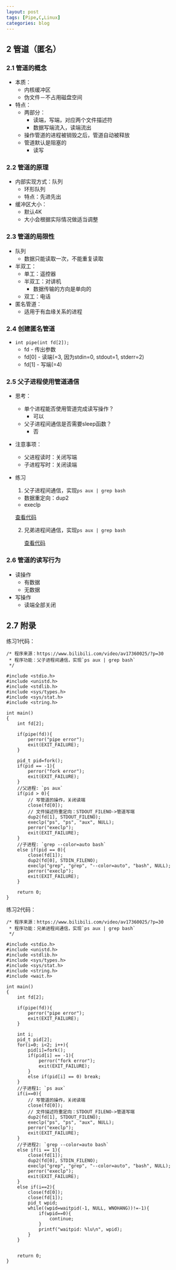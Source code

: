 ```yaml
---
layout: post
tags: [Pipe,C,Linux]
categories: blog
---
```


## 2 管道（匿名）

### 2.1 管道的概念
* 本质：
  * 内核缓冲区
  * 伪文件－不占用磁盘空间
* 特点：
  * 两部分：
    * 读端，写端，对应两个文件描述符
	* 数据写端流入，读端流出
  * 操作管道的进程被销毁之后，管道自动被释放
  * 管道默认是阻塞的
    * 读写

### 2.2 管道的原理
* 内部实现方式：队列
  * 环形队列
  * 特点：先进先出
* 缓冲区大小：
  * 默认4K
  * 大小会根据实际情况做适当调整

### 2.3 管道的局限性
* 队列
  * 数据只能读取一次，不能重复读取
* 半双工：
  * 单工：遥控器
  * 半双工：对讲机
    * 数据传输的方向是单向的
  * 双工：电话
* 匿名管道：
  * 适用于有血缘关系的进程

### 2.4 创建匿名管道
* `int pipe(int fd[2]);`
  * fd - 传出参数
  * fd[0] - 读端(=3, 因为stdin=0, stdout=1, stderr=2)
  * fd[1] - 写端(=4)

### 2.5 父子进程使用管道通信
* 思考：
  * 单个进程能否使用管道完成读写操作？
    * 可以
  * 父子进程间通信是否需要sleep函数？
    * 否
* 注意事项：
  * 父进程读时：关闭写端
  * 子进程写时：关闭读端
* 练习
  1. 父子进程间通信，实现`ps aux | grep bash`
    * 数据重定向：dup2
	* execlp

	 [查看代码](#code-practice1)

  2. 兄弟进程间通信，实现`ps aux | grep bash`

	 [查看代码](#code-practice2)
 
### 2.6 管道的读写行为
* 读操作
  * 有数据
  * 无数据
* 写操作
  * 读端全部关闭
  
## 2.7 附录

<a name='code-practice1'></a>
练习1代码：

```
/* 程序来源：https://www.bilibili.com/video/av17360025/?p=30
 * 程序功能：父子进程间通信，实现`ps aux | grep bash`
 */

#include <stdio.h>
#include <unistd.h>
#include <stdlib.h>
#include <sys/types.h>
#include <sys/stat.h>
#include <string.h>

int main()
{
	int fd[2];

	if(pipe(fd)){
		perror("pipe error");
		exit(EXIT_FAILURE);
	}

	pid_t pid=fork();
	if(pid == -1){
		perror("fork error");
		exit(EXIT_FAILURE);
	}
	//父进程: `ps aux`
	if(pid > 0){
		// 写管道的操作，关闭读端
		close(fd[0]);
		// 文件描述符重定向：STDOUT_FILENO->管道写端
		dup2(fd[1], STDOUT_FILENO);
		execlp("ps", "ps", "aux", NULL);
		perror("execlp");
		exit(EXIT_FAILURE);
	}
	//子进程: `grep --color=auto bash`
	else if(pid == 0){
		close(fd[1]);
		dup2(fd[0], STDIN_FILENO);
		execlp("grep", "grep", "--color=auto", "bash", NULL);
		perror("execlp");
		exit(EXIT_FAILURE);
	}

	return 0;
}
```

<a name='code-practice2'></a>
练习2代码：

```
/* 程序来源：https://www.bilibili.com/video/av17360025/?p=30
 * 程序功能：兄弟进程间通信，实现`ps aux | grep bash`
 */

#include <stdio.h>
#include <unistd.h>
#include <stdlib.h>
#include <sys/types.h>
#include <sys/stat.h>
#include <string.h>
#include <wait.h>

int main()
{
	int fd[2];

	if(pipe(fd)){
		perror("pipe error");
		exit(EXIT_FAILURE);
	}

	int i;
	pid_t pid[2];
	for(i=0; i<2; i++){
		pid[i]=fork();
		if(pid[i] == -1){
			perror("fork error");
			exit(EXIT_FAILURE);
		}
		else if(pid[i] == 0) break;
	}
	//子进程1: `ps aux`
	if(i==0){
		// 写管道的操作，关闭读端
		close(fd[0]);
		// 文件描述符重定向：STDOUT_FILENO->管道写端
		dup2(fd[1], STDOUT_FILENO);
		execlp("ps", "ps", "aux", NULL);
		perror("execlp");
		exit(EXIT_FAILURE);
	}
	//子进程2: `grep --color=auto bash`
	else if(i == 1){
		close(fd[1]);
		dup2(fd[0], STDIN_FILENO);
		execlp("grep", "grep", "--color=auto", "bash", NULL);
		perror("execlp");
		exit(EXIT_FAILURE);
	}
	else if(i==2){
		close(fd[0]);
		close(fd[1]);
		pid_t wpid;
		while((wpid=waitpid(-1, NULL, WNOHANG))!=-1){
			if(wpid==0){
				continue;
			}
			printf("waitpid: %lu\n", wpid);
		}
	}


	return 0;
}
```
